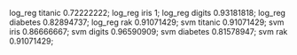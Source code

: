 log_reg titanic  0.72222222;
log_reg iris  1;
log_reg digits  0.93181818;
log_reg diabetes  0.82894737;
log_reg rak  0.91071429;
svm titanic  0.91071429;
svm iris  0.86666667;
svm digits  0.96590909;
svm diabetes  0.81578947;
svm rak  0.91071429;
